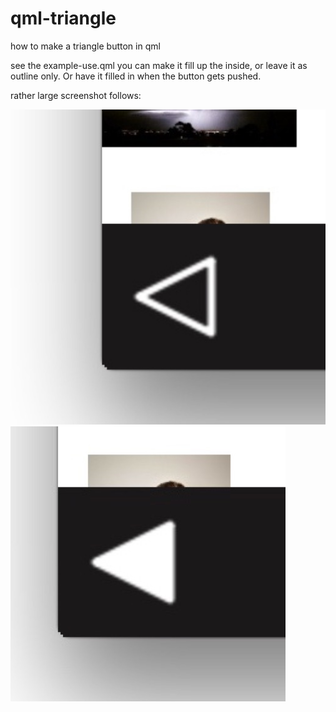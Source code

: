 # qml-triangle
how to make a triangle button in qml

see the example-use.qml 
you can make it fill up the inside, or leave it as outline only.
Or have it filled in when the button gets pushed.

rather large screenshot follows:

![outline  fill=false](screenshot_01.jpg) ![solid fill=true](screenshot_02.jpg)
